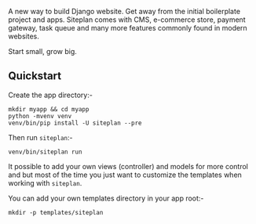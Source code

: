 

A new way to build Django website. Get away from the initial boilerplate project and apps. Siteplan comes with CMS, e-commerce store, payment gateway, task queue and many more features commonly found in modern websites.

Start small, grow big.

## Quickstart
Create the app directory:-

```
mkdir myapp && cd myapp
python -mvenv venv
venv/bin/pip install -U siteplan --pre
```

Then run `siteplan`:-

```
venv/bin/siteplan run
```

It possible to add your own views (controller) and models for more control and but most of the time you just want to customize the templates when working with `siteplan`.

You can add your own templates directory in your app root:-

```
mkdir -p templates/siteplan
```